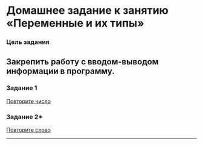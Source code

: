
# Домашнее задание к занятию «Переменные и их типы»

### Цель задания

Закрепить работу с вводом-выводом информации в программу.
------

### Задание 1
[Повторите число](Repeat_the_number)

### Задание 2*
[Повторите слово](Repeat_the_number_2)

------

